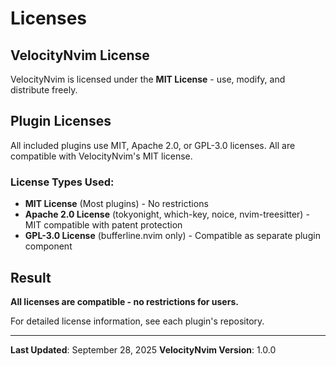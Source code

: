 # Licenses

## VelocityNvim License

VelocityNvim is licensed under the **MIT License** - use, modify, and distribute freely.

## Plugin Licenses

All included plugins use MIT, Apache 2.0, or GPL-3.0 licenses. All are compatible with VelocityNvim's MIT license.

### License Types Used:
- **MIT License** (Most plugins) - No restrictions
- **Apache 2.0 License** (tokyonight, which-key, noice, nvim-treesitter) - MIT compatible with patent protection
- **GPL-3.0 License** (bufferline.nvim only) - Compatible as separate plugin component

## Result

**All licenses are compatible - no restrictions for users.**

For detailed license information, see each plugin's repository.

---

**Last Updated**: September 28, 2025
**VelocityNvim Version**: 1.0.0